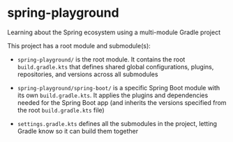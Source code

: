 # spring-playground
Learning about the Spring ecosystem using a multi-module Gradle project

This project has a root module and submodule(s):
* `spring-playground/` is the root module. It contains the root `build.gradle.kts` that defines shared global configurations, 
plugins, repositories, and versions across all submodules

* `spring-playground/spring-boot/` is a specific Spring Boot module with its own `build.gradle.kts`. It applies the plugins
and dependencies needed for the Spring Boot app (and inherits the versions specified from the root `build.gradle.kts` file)

* `settings.gradle.kts` defines all the submodules in the project, letting Gradle know so it can build them together
